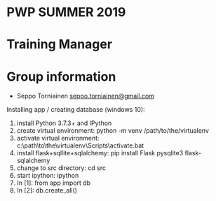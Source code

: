 # PWP SUMMER 2019
# Training Manager
# Group information
* Seppo Torniainen seppo.torniainen@gmail.com

Installing app / creating database (windows 10):

1) install Python 3.7.3+ and IPython
2) create virtual environment: python -m venv /path/to/the/virtualenv
3) activate virtual environment: c:\path\to\the\virtualenv\Scripts\activate.bat
4) install flask+sqllite+sqlalchemy: pip install Flask pysqlite3 flask-sqlalchemy
5) change to src directory: cd src
6) start ipython: ipython
7) In [1]: from app import db
8) In [2]: db.create_all()




